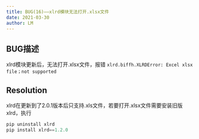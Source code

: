 ```yaml
---
title: BUG(16)——xlrd模块无法打开.xlsx文件
date: 2021-03-30
author: LM
---
```


## BUG描述

xlrd模块更新后，无法打开.xlsx文件，报错 `xlrd.biffh.XLRDError: Excel xlsx file；not supported`

## Resolution

xlrd在更新到了2.0.1版本后只支持.xls文件，若要打开.xlsx文件需要安装旧版xlrd，执行

```python
pip uninstall xlrd
pip install xlrd==1.2.0
```